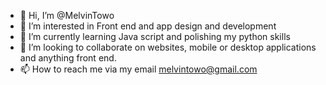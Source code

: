 - 👋 Hi, I’m @MelvinTowo
- 👀 I’m interested in Front end and app design and development
- 🌱 I’m currently learning Java script and polishing my python skills
- 💞️ I’m looking to collaborate on websites, mobile or desktop applications and anything front end. 
- 📫 How to reach me via my email melvintowo@gmail.com 

<!---
MelvinTowo/MelvinTowo is a ✨ special ✨ repository because its `README.md` (this file) appears on your GitHub profile.
You can click the Preview link to take a look at your changes.
--->
